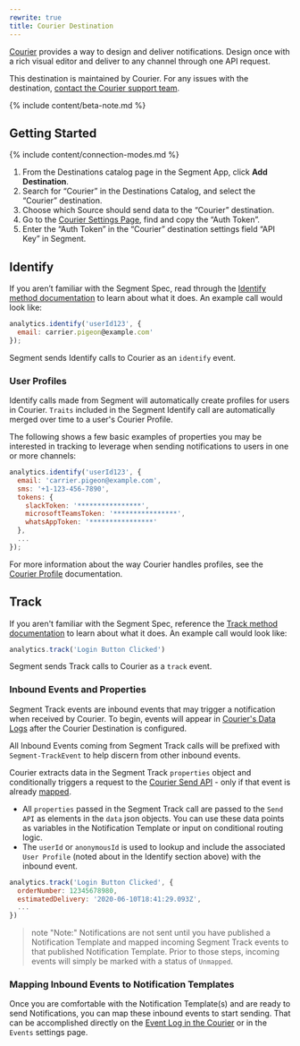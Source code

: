 ```yaml
---
rewrite: true
title: Courier Destination
---
```


[Courier](https://courier.com?utm_source=segmentio&utm_medium=docs&utm_campaign=partners) provides a way to design and deliver notifications. Design once with a rich visual editor and  deliver to any channel through one API request.

This destination is maintained by Courier. For any issues with the destination, [contact the Courier support team](mailto:support@courier.com).

{% include content/beta-note.md %}

## Getting Started

{% include content/connection-modes.md %} 

1. From the Destinations catalog page in the Segment App, click **Add Destination**.
2. Search for “Courier” in the Destinations Catalog, and select the “Courier” destination.
3. Choose which Source should send data to the “Courier” destination.
4. Go to the [Courier Settings Page](https://courier.com/settings), find and copy the “Auth Token”.
5. Enter the “Auth Token” in the “Courier” destination settings field “API Key” in Segment.

## Identify

If you aren’t familiar with the Segment Spec, read through the [Identify method documentation](https://segment.com/docs/connections/spec/identify/) to learn about what it does. An example call would look like:

```js
analytics.identify('userId123', {
  email: carrier.pigeon@example.com'
});
```

Segment sends Identify calls to Courier as an `identify` event.

### User Profiles

Identify calls made from Segment will automatically create profiles for users in Courier. `Traits` included in the Segment Identify call are automatically merged over time to a user's Courier Profile. 

The following shows a few basic examples of properties you may be interested in tracking to leverage when sending notifications to users in one or more channels:

```js
analytics.identify('userId123', {
  email: 'carrier.pigeon@example.com',
  sms: '+1-123-456-7890',
  tokens: {
    slackToken: '****************',
    microsoftTeamsToken: '****************',
    whatsAppToken: '****************'
  },
  ...
});
```

For more information about the way Courier handles profiles, see the [Courier Profile](https://docs.courier.com/reference/profiles-api?utm_source=segmentio&utm_medium=docs&utm_campaign=partners) documentation.

## Track

If you aren't familiar with the Segment Spec, reference the [Track method documentation](https://segment.com/docs/connections/spec/track/) to learn about what it does. An example call would look like:

```js
analytics.track('Login Button Clicked')
```

Segment sends Track calls to Courier as a `track` event.

### Inbound Events and Properties

Segment Track events are inbound events that may trigger a notification when received by Courier. To begin, events will appear in [Courier's Data Logs](https://www.trycourier.app/data/messages?utm_source=segmentio&utm_medium=docs&utm_campaign=partners) after the Courier Destination is configured. 

All Inbound Events coming from Segment Track calls will be prefixed with `Segment-TrackEvent` to help discern from other inbound events.  

Courier extracts data in the Segment Track `properties` object and conditionally triggers a request to the [Courier Send API](https://docs.courier.com/reference/send-api?utm_source=segmentio&utm_medium=docs&utm_campaign=partners) - only if that event is already [mapped](https://www.google.com/url?q=https://help.courier.com/en/articles/4202416-how-to-create-and-map-event-triggers-for-your-notifications&sa=D&ust=1601580114151000&usg=AFQjCNFl86AcJc2U8l45vfHFloXO2rDVUA). 

* All `properties` passed in the Segment Track call are passed to the `Send API` as elements in the `data` json objects. You can use these data points as variables in the Notification Template or input on conditional routing logic.
* The `userId` or `anonymousId` is used to lookup and include the associated `User Profile` (noted about in the Identify section above) with the inbound event.

```js
analytics.track('Login Button Clicked', {
  orderNumber: 12345678980,
  estimatedDelivery: '2020-06-10T18:41:29.093Z',
  ...
})
```
> note "Note:"
> Notifications are not sent until you have published a Notification Template and mapped incoming Segment Track events to that published Notification Template. Prior to those steps, incoming events will simply be marked with a status of `Unmapped`.  

### Mapping Inbound Events to Notification Templates

Once you are comfortable with the Notification Template(s) and are ready to send Notifications, you can map these inbound events to start sending. That can be accomplished directly on the [Event Log in the Courier](https://www.trycourier.app/data/messages?status=unmapped) or in the `Events` settings page.
